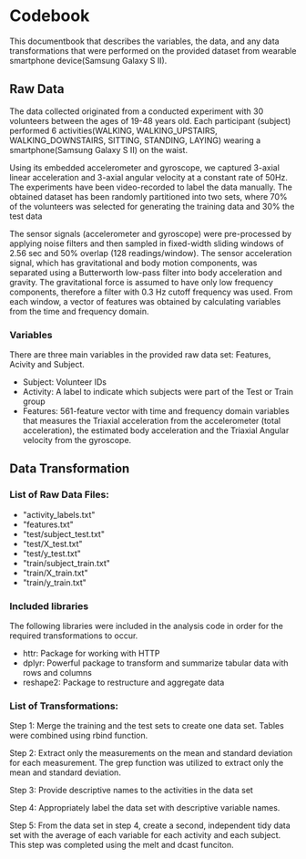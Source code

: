 # Codebook
This documentbook that describes the variables, 
the data, and any data transformations that were performed on
the provided dataset from wearable smartphone device(Samsung Galaxy S II). 

## Raw Data
The data collected originated from a conducted experiment with 30 volunteers between the ages of 19-48 years old. Each participant (subject) performed 6 activities(WALKING, WALKING_UPSTAIRS, WALKING_DOWNSTAIRS, SITTING, STANDING, LAYING) wearing a smartphone(Samsung Galaxy S II) on the waist.

Using its embedded accelerometer and gyroscope, we captured 3-axial linear acceleration and 3-axial angular velocity at a constant rate of 50Hz. The experiments have been video-recorded to label the data manually. The obtained dataset has been randomly partitioned into two sets, where 70% of the volunteers was selected for generating the training data and 30% the test data


The sensor signals (accelerometer and gyroscope) were pre-processed by applying noise filters and then sampled in fixed-width sliding windows of 2.56 sec and 50% overlap (128 readings/window). The sensor acceleration signal, which has gravitational and body motion components, was separated using a Butterworth low-pass filter into body acceleration and gravity. The gravitational force is assumed to have only low frequency components, therefore a filter with 0.3 Hz cutoff frequency was used. From each window, a vector of features was obtained by calculating variables from the time and frequency domain.

### Variables
There are three main variables in the provided raw data set: Features, Acivity and Subject. 
* Subject: Volunteer IDs
* Activity: A label to indicate which subjects were part of the Test or Train group
* Features: 561-feature vector with time and frequency domain variables that measures the Triaxial acceleration from the accelerometer (total acceleration), the estimated body acceleration and the Triaxial Angular velocity from the gyroscope. 

## Data Transformation

### List of Raw Data Files:
* "activity_labels.txt"                         
* "features.txt"  
* "test/subject_test.txt"                       
* "test/X_test.txt"                             
* "test/y_test.txt"    
* "train/subject_train.txt"                     
* "train/X_train.txt"                           
* "train/y_train.txt"


### Included libraries
The following libraries were included in the analysis code in order for the required transformations 
to occur. 
* httr: Package for working with HTTP
* dplyr: Powerful package to transform and summarize tabular data with rows and columns
* reshape2: Package to restructure and aggregate data

### List of Transformations: 
Step 1: Merge the training and the test sets to create one data set. Tables were combined using rbind function. 

Step 2: Extract only the measurements on the mean and standard deviation for each measurement. The grep function was utilized to extract only the mean and standard deviation. 

Step 3: Provide descriptive names to the activities in the data set

Step 4: Appropriately label the data set with descriptive variable names.

Step 5: From the data set in step 4, create a second, independent tidy data set with the average of each variable for each activity and each subject. This step was completed using the melt and dcast funciton. 

